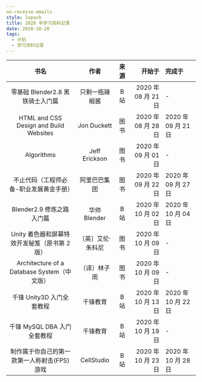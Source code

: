 ```yaml
---
no-receive-emails
style: lopash
title: 2020 年学习资料记录
date: 2020-10-20
tags:
  - 计划
  - 学习资料记录
---
```


|                     书名                      |       作者        | 来源 |              开始于 | 完成于              |
| :-------------------------------------------: | :---------------: | :--: | ------------------: | :------------------ |
|       零基础 Blender2.8 黑铁骑士入门篇        |  只剩一瓶辣椒酱   | B 站 | 2020 年 08 月 21 日 | -                   |
|    HTML and CSS Design and Build Websites     |    Jon Duckett    | 图书 | 2020 年 08 月 28 日 | 2020 年 09 月 21 日 |
|                  Algorithms                   |   Jeff Erickson   | 图书 | 2020 年 09 月 01 日 | -                   |
|    不止代码（工程师必备-职业发展黄金手册）    |   阿里巴巴集团    | 图书 | 2020 年 09 月 22 日 | 2020 年 09 月 27 日 |
|           Blender2.9 修炼之路入门篇           |   华帅 Blender    | B 站 | 2020 年 10 月 02 日 | 2020 年 10 月 04 日 |
| Unity 着色器和屏幕特效开发秘笈（原书第 2 版） | 〔英〕艾伦·朱科尼 | 图书 | 2020 年 10 月 09 日 | -                   |
|  Architecture of a Database System（中文版）  |   〔译〕林子雨    | 图书 | 2020 年 10 月 09 日 | -                   |
|           千锋 Unity3D 入门全套教程           |     千锋教育      | B 站 | 2020 年 10 月 13 日 | 2020 年 10 月 22 日 |
|          千锋 MySQL DBA 入门全套教程          |     千锋教育      | B 站 | 2020 年 10 月 19 日 | -                   |
|  制作属于你自己的第一款第一人称射击(FPS)游戏  |    CellStudio     | B 站 | 2020 年 10 月 23 日 | 2020 年 10 月 28 日 |
